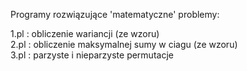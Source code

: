Programy rozwiązujące 'matematyczne' problemy:

1.pl : obliczenie wariancji (ze wzoru)  
2.pl : obliczenie maksymalnej sumy w ciagu (ze wzoru)  
3.pl : parzyste i nieparzyste permutacje
